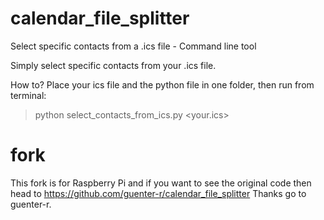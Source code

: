 # calendar_file_splitter
Select specific contacts from a .ics file - Command line tool

Simply select specific contacts from your .ics file. 

How to? Place your ics file and the python file in one folder, then run from terminal:
> python select_contacts_from_ics.py <your.ics>

# fork
This fork is for Raspberry Pi and if you want to see the original code then head to https://github.com/guenter-r/calendar_file_splitter
Thanks go to guenter-r.
